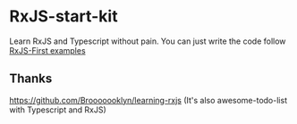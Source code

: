 # RxJS-start-kit
Learn RxJS and Typescript without pain.
You can just write the code follow [RxJS-First examples](http://reactivex.io/rxjs/manual/overview.html#introduction)


## Thanks
https://github.com/Brooooooklyn/learning-rxjs
(It's also awesome-todo-list with Typescript and RxJS)
